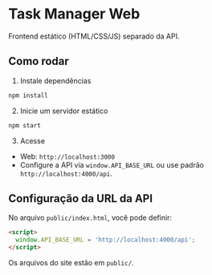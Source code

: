 # Task Manager Web

Frontend estático (HTML/CSS/JS) separado da API.

## Como rodar

1. Instale dependências
```bash
npm install
```
2. Inicie um servidor estático
```bash
npm start
```
3. Acesse
- Web: `http://localhost:3000`
- Configure a API via `window.API_BASE_URL` ou use padrão `http://localhost:4000/api`.

## Configuração da URL da API
No arquivo `public/index.html`, você pode definir:
```html
<script>
  window.API_BASE_URL = 'http://localhost:4000/api';
</script>
```

Os arquivos do site estão em `public/`.


